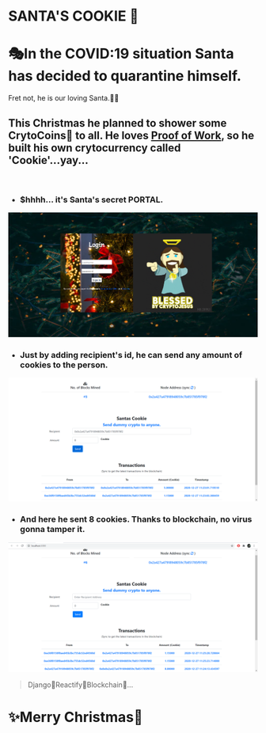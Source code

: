 # SANTA'S COOKIE 🎁
# 🎭In the COVID:19 situation Santa has decided to quarantine himself.

Fret not, he is our loving Santa.💖🎶

## This Christmas he planned to shower some CrytoCoins🤑 to all. He loves <a href ='https://cointelegraph.com/explained/proof-of-work-explained#:~:text=1.-,What%20is%20Proof%2Dof%2DWork%3F,the%20network%20and%20get%20rewarded.'>Proof of Work</a>, so he built his own crytocurrency called 'Cookie'...yay... 


</br>

* ### $hhhh... it's Santa's secret PORTAL.

![](https://github.com/NamanJain1902/Santa-s-Cookie/blob/main/RDIMG/login.PNG?raw=true)

* ### Just by adding recipient's id, he can send any amount of cookies to the person. 
![](https://github.com/NamanJain1902/Santa-s-Cookie/blob/main/RDIMG/portal.PNG?raw=true)

* ### And here he sent 8 cookies. Thanks to blockchain, no virus gonna tamper it.
![](https://github.com/NamanJain1902/Santa-s-Cookie/blob/main/RDIMG/sent.PNG?raw=true)


> Django🤗Reactify🤗Blockchain🤩...

# ✨Merry Christmas🎄
